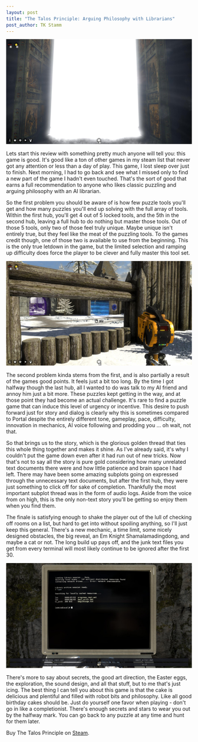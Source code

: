 ```yaml
---
layout: post
title: "The Talos Principle: Arguing Philosophy with Librarians"
post_author: TK Stamm
---
```

![image](/public/images/Talos_Door.jpg)


Lets start this review with something pretty much anyone will tell you: this game is good.  It's good like a ton of other games in my steam list that never got any attention or less than a day of play.  This game, I lost sleep over just to finish.  Next morning, I had to go back and see what I missed only to find a new part of the game I hadn't even touched.  That's the sort of good that earns a full recommendation to anyone who likes classic puzzling and arguing philosophy with an AI librarian.


So the first problem you should be aware of is how few puzzle tools you'll get and how many puzzles you'll end up solving with the full array of tools.  Within the first hub, you'll get 4 out of 5 locked tools, and the 5th in the second hub, leaving a full hub to do nothing but master those tools.  Out of those 5 tools, only two of those feel truly unique.  Maybe unique isn't entirely true, but they feel like the meat of the puzzling tools.  To the games credit though, one of those two is available to use from the beginning.  This is the only true letdown in the game, but the limited selection and ramping up difficulty does force the player to be clever and fully master this tool set.


![image](/public/images/Talos_Jammer.jpg)

The second problem kinda stems from the first, and is also partially a result of the games good points.  It feels just a bit too long.  By the time I got halfway though the last hub, all I wanted to do was talk to my AI friend and annoy him just a bit more.  These puzzles kept getting in the way, and at those point they had become an actual challenge.  It's rare to find a puzzle game that can induce this level of urgency or incentive.  This desire to push forward just for story and dialog is clearly why this is sometimes compared to Portal despite the entirely different tone, gameplay, pace, difficulty, innovation in mechanics, AI voice following and prodding you ... oh wait, not that.  


So that brings us to the story, which is the glorious golden thread that ties this whole thing together and makes it shine.  As I've already said, it's why I couldn't put the game down even after it had run out of new tricks.  Now that's not to say all the story is pure gold considering how many unrelated text documents there were and how little patience and brain space I had left.  There may have been some amazing subplots going on expressed through the unnecessary text documents, but after the first hub, they were just something to click off for sake of completion.  Thankfully the most important subplot thread was in the form of audio logs.  Aside from the voice from on high, this is the only non-text story you'll be getting so enjoy them when you find them.  


The finale is satisfying enough to shake the player out of the lull of checking off rooms on a list, but hard to get into without spoiling anything, so I'll just keep this general.  There's a new mechanic, a time limit, some nicely designed obstacles, the big reveal, an Em Knight Shamalamadingdong, and maybe a cat or not.  The long build up pays off, and the junk text files you get from every terminal will most likely continue to be ignored after the first 30.


![image](/public/images/Talos_Terminal.jpg)

There's more to say about secrets, the good art direction, the Easter eggs, the exploration, the sound design, and all that stuff, but to me that's just icing.  The best thing I can tell you about this game is that the cake is delicious and plentiful and filled with robot bits and philosophy.  Like all good birthday cakes should be.   Just do yourself one favor when playing - don't go in like a completionist.  There's enough secrets and stars to wear you out by the halfway mark. You can go back to any puzzle at any time and hunt for them later.


Buy The Talos Principle on [Steam](http://store.steampowered.com/app/257510/).
